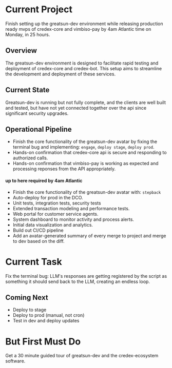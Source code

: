 # Current Project

Finish setting up the greatsun-dev environment while releasing production ready mvps of credex-core and vimbiso-pay by 4am Atlantic time on Monday, in 25 hours.

## Overview
The greatsun-dev environment is designed to facilitate rapid testing and deployment of credex-core and credex-bot. This setup aims to streamline the development and deployment of these services.

## Current State
Greatsun-dev is running but not fully complete, and the clients are well built and tested, but have not yet connected together over the api since significant security upgrades.

## Operational Pipeline

- Finish the core functionality of the greatsun-dev avatar by fixing the terminal bug and implementing: `engage`, `deploy stage`, `deploy prod`.
- Hands-on confirmation that credex-core api is secure and responding to authorized calls.
- Hands-on confirmation that vimbiso-pay is working as expected and processing reponses from the API appropriately.
#### up to here required by 4am Atlantic

- Finish the core functionality of the greatsun-dev avatar with: `stepback`
- Auto-deploy for prod in the DCO.
- Unit tests, integration tests, security tests
- Extended transaction modeling and performance tests.
- Web portal for customer service agents.
- System dashboard to monitor activity and process alerts.
- Initial data visualization and analytics.
- Build out CI/CD pipeline
- Add an avatar-generated summary of every merge to project and merge to dev based on the diff.


# Current Task

Fix the terminal bug: LLM's responses are getting registered by the script as something it should send back to the LLM, creating an endless loop.

## Coming Next
- Deploy to stage
- Deploy to prod (manual, not cron)
- Test in dev and deploy updates

# But First Must Do
Get a 30 minute guided tour of greatsun-dev and the credex-ecosystem software.